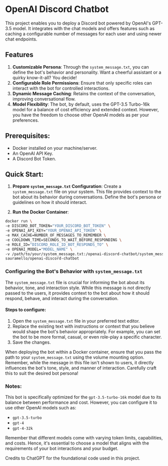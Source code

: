 # OpenAI Discord Chatbot

This project enables you to deploy a Discord bot powered by OpenAI's GPT-3.5 model. It integrates with the chat models and offers features such as caching a configurable number of messages for each user and using newer chat endpoints.

## Features

1. **Customizable Persona**: Through the `system_message.txt`, you can define the bot's behavior and personality. Want a cheerful assistant or a quirky know-it-all? You decide!
2. **Configurable Role Permissions**: Ensure that only specific roles can interact with the bot for controlled interactions.
3. **Dynamic Message Caching**: Retains the context of the conversation, improving conversational flow.
4. **Model Flexibility**: The bot, by default, uses the GPT-3.5 Turbo-16k model for a balance of cost efficiency and extended context. However, you have the freedom to choose other OpenAI models as per your preferences.

## Prerequisites:

- Docker installed on your machine/server.
- An OpenAI API Key.
- A Discord Bot Token.

## Quick Start:

1. **Prepare `system_message.txt` Configuration**: Create a `system_message.txt` file on your system. This file provides context to the bot about its behavior during conversations. Define the bot's persona or guidelines on how it should interact.

2. **Run the Docker Container**:
```bash
docker run \
-e DISCORD_BOT_TOKEN="YOUR_DISCORD_BOT_TOKEN" \
-e OPENAI_API_KEY="YOUR_OPENAI_API_TOKEN" \
-e MAX_CACHE=NUMBER_OF_MESSAGES_TO_REMEMBER \
-e COOLDOWN_TIME=SECONDS_TO_WAIT_BEFORE_RESPONDING \
-e ROLE_ID="DISCORD_ROLE_ID_BOT_RESPONDS_TO" \
-e OPENAI_MODEL="MODEL_NAME" \
-v /path/to/your/system_message.txt:/openai-discord-chatbot/system_message.txt \
sauramello/openai-discord-chatbot
```

### Configuring the Bot's Behavior with `system_message.txt`

The `system_message.txt` file is crucial for informing the bot about its behavior, tone, and interaction style. While this message is not directly passed to the users, it provides context to the bot about how it should respond, behave, and interact during the conversation.

#### Steps to configure:

1. Open the `system_message.txt` file in your preferred text editor.
2. Replace the existing text with instructions or context that you believe would shape the bot's behavior appropriately. For example, you can set the bot to be more formal, casual, or even role-play a specific character.
3. Save the changes.

When deploying the bot within a Docker container, ensure that you pass the path to your `system_message.txt` using the volume mounting option.
Remember, while the message in this file isn't shown to users, it directly influences the bot's tone, style, and manner of interaction. Carefully craft this to suit the desired bot persona!


### Notes:

This bot is specifically optimized for the `gpt-3.5-turbo-16k` model due to its balance between performance and cost. However, you can configure it to use other OpenAI models such as:

- `gpt-3.5-turbo`
- `gpt-4`
- `gpt-4-32k`

Remember that different models come with varying token limits, capabilities, and costs. Hence, it's essential to choose a model that aligns with the requirements of your bot interactions and your budget.

Credits to ChatGPT for the foundational code used in this project.


